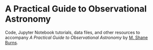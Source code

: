 # A Practical Guide to Observational Astronomy
Code, Jupyter Notebook tutorials, data files, and other resources to accompany *A Practical Guide to Observational Astronomy*  by [M. Shane Burns](https://faculty1.coloradocollege.edu/~sburns/).